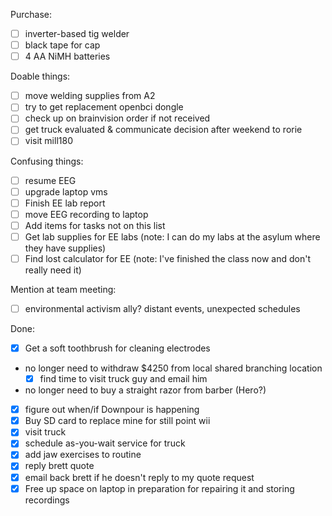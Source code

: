 Purchase:
- [ ] inverter-based tig welder
- [ ] black tape for cap
- [ ] 4 AA NiMH batteries

Doable things:
- [ ] move welding supplies from A2
- [ ] try to get replacement openbci dongle
- [ ] check up on brainvision order if not received
- [ ] get truck evaluated & communicate decision after weekend to rorie
- [ ] visit mill180

Confusing things:
- [ ] resume EEG
- [ ] upgrade laptop vms
- [ ] Finish EE lab report
- [ ] move EEG recording to laptop
- [ ] Add items for tasks not on this list
- [ ] Get lab supplies for EE labs (note: I can do my labs at the asylum where they have supplies)
- [ ] Find lost calculator for EE (note: I've finished the class now and don't really need it)

Mention at team meeting:
- [ ] environmental activism ally?  distant events, unexpected schedules

Done:
- [x] Get a soft toothbrush for cleaning electrodes
- no longer need to withdraw $4250 from local shared branching location
   - [x] find time to visit truck guy and email him
- no longer need to buy a straight razor from barber (Hero?)
- [x] figure out when/if Downpour is happening
- [x] Buy SD card to replace mine for still point wii
- [x] visit truck
- [x] schedule as-you-wait service for truck
- [x] add jaw exercises to routine
- [x] reply brett quote
- [x] email back brett if he doesn't reply to my quote request
- [x] Free up space on laptop in preparation for repairing it and storing recordings
